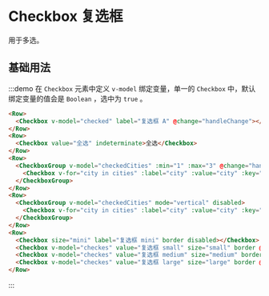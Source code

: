 # Checkbox 复选框

用于多选。

## 基础用法

:::demo 在 `Checkbox` 元素中定义 `v-model` 绑定变量，单一的 `Checkbox` 中，默认绑定变量的值会是 `Boolean` ，选中为 `true` 。

```html
<Row>
  <Checkbox v-model="checked" label="复选框 A" @change="handleChange"></Checkbox>
</Row>
<Row>
  <Checkbox value="全选" indeterminate>全选</Checkbox>
</Row>
<Row>
  <CheckboxGroup v-model="checkedCities" :min="1" :max="3" @change="handleChange">
    <Checkbox v-for="city in cities" :label="city" :value="city" :key="city"></Checkbox>
  </CheckboxGroup>
</Row>
<Row>
  <CheckboxGroup v-model="checkedCities" mode="vertical" disabled>
    <Checkbox v-for="city in cities" :label="city" :value="city" :key="city"></Checkbox>
  </CheckboxGroup>
</Row>
<Row>
  <Checkbox size="mini" label="复选框 mini" border disabled></Checkbox>
  <Checkbox v-model="checkes" value="复选框 small" size="small" border @change="handleChange">复选框 small</Checkbox>
  <Checkbox v-model="checkes" value="复选框 medium" size="medium" border @change="handleChange">复选框 medium</Checkbox>
  <Checkbox v-model="checkes" value="复选框 large" size="large" border @change="handleChange">复选框 large</Checkbox>
</Row>
```
:::

<script>
  import Row from '@/components/row';
  import CheckboxGroup from '@/components/checkbox-group';
  import Checkbox from '@/components/checkbox';

  export default {
    components: {
      Row,
      Checkbox,
      CheckboxGroup,
    },
    data() {
      return {
        checked: true,
        checkes: ['复选框 small'],
        cities: ['上海', '北京', '广州', '深圳'],
        checkedCities: ['上海'],
      };
    },
    methods: {
      handleChange(val) {
        console.log(val);
      },
    },
  };
</script>